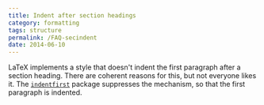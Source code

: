 ```yaml
---
title: Indent after section headings
category: formatting
tags: structure
permalink: /FAQ-secindent
date: 2014-06-10
---
```


LaTeX implements a style that doesn't indent the first paragraph
after a section heading.  There are coherent reasons for this, but not
everyone likes it.
The [`indentfirst`](https://ctan.org/pkg/indentfirst) package
suppresses the mechanism, so that the first paragraph is
indented.

